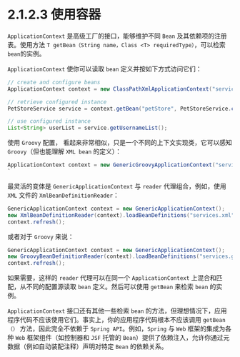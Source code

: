 # 2.1.2.3 使用容器

`ApplicationContext` 是高级工厂的接口，能够维护不同 `Bean` 及其依赖项的注册表。使用方法 `T getBean（String name，Class <T> requiredType）`，可以检索 `bean`的实例。

`ApplicationContext` 使你可以读取 `bean` 定义并按如下方式访问它们：

```java
// create and configure beans
ApplicationContext context = new ClassPathXmlApplicationContext("services.xml", "daos.xml");

// retrieve configured instance
PetStoreService service = context.getBean("petStore", PetStoreService.class);

// use configured instance
List<String> userList = service.getUsernameList();
```

使用 `Groovy` 配置， 看起来非常相似，只是一个不同的上下文实现类，它可以感知 `Groovy`（但也能理解 `XML bean` 的定义）：

```java
ApplicationContext context = new GenericGroovyApplicationContext("services.groovy", "daos.groovy"); 
`
```

最灵活的变体是 `GenericApplicationContext` 与 `reader` 代理组合，例如，使用 `XML` 文件的 `XmlBeanDefinitionReader`：

```java
GenericApplicationContext context = new GenericApplicationContext();
new XmlBeanDefinitionReader(context).loadBeanDefinitions("services.xml", "daos.xml");
context.refresh();
```

或者对于 `Groovy` 来说：

```groovy
GenericApplicationContext context = new GenericApplicationContext();
new GroovyBeanDefinitionReader(context).loadBeanDefinitions("services.groovy", "daos.groovy");
context.refresh();
```

如果需要，这样的 `reader` 代理可以在同一个 `ApplicationContext` 上混合和匹配，从不同的配置源读取 `bean` 定义。然后可以使用 `getBean` 来检索 `bean` 的实例。

`ApplicationContext` 接口还有其他一些检索 `bean` 的方法，但理想情况下，应用程序代码不应该使用它们。事实上，你的应用程序代码根本不应该调用 `getBean（）` 方法，因此完全不依赖于 `Spring API`。例如，`Spring` 与 `Web` 框架的集成为各种 `Web` 框架组件（如控制器和 `JSF` 托管的 `Bean`）提供了依赖注入，允许你通过元数据（例如自动装配注释）声明对特定 `Bean` 的依赖关系。

